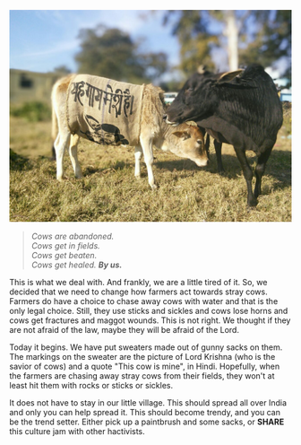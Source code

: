 <!--
Title: Culture jamming for Cows 01
Scripts: 
- //s.imgur.com/min/embed.js
-->

![photo756377654343608414.jpg](/markdown/photo756377654343608414.jpg)

> <i>Cows are abandoned.</i><br/>
> <i>Cows get in fields.</i><br/>
> <i>Cows get beaten.</i><br/>
> <i>Cows get healed. **By us.**</i>

This is what we deal with. And frankly, we are a little tired of it. So, we decided that we need to change how farmers act towards stray cows.
Farmers do have a choice to chase away cows with water and that is the only legal choice. Still, they use sticks and sickles and cows lose horns and cows get fractures and maggot wounds. This is not right. We thought if they are not afraid of the law, maybe they will be afraid of the Lord.

Today it begins. We have put sweaters made out of gunny sacks on them. The markings on the sweater are the picture of Lord Krishna (who is the savior of cows) and a quote "This cow is mine", in Hindi. Hopefully, when the farmers are chasing away stray cows from their fields, they won't at least hit them with rocks or sticks or sickles.

It does not have to stay in our little village. This should spread all over India and only you can help spread it. This should become trendy, and you can be the trend setter. Either pick up a paintbrush and some sacks, or **SHARE** this ‪culture jam‬ with other hactivists.

<center><blockquote class="imgur-embed-pub" lang="en" data-id="a/RYsIN"></blockquote></center>

